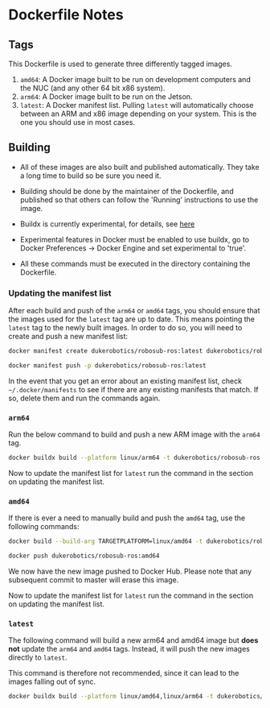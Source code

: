 # Dockerfile Notes

## Tags
This Dockerfile is used to generate three differently tagged images.

1. `amd64`: A Docker image built to be run on development computers and the NUC (and any other 64 bit x86 system).
2. `arm64`: A Docker image built to be run on the Jetson.
3. `latest`: A Docker manifest list. Pulling `latest` will automatically choose between an ARM and x86 image depending on your system. This is the one you should use in most cases.

## Building
- All of these images are also built and published automatically. They take a long time to build so be sure you need it.

- Building should be done by the maintainer of the Dockerfile, and published so that others can follow the 'Running' instructions to use the image.

- Buildx is currently experimental, for details, see [here](https://docs.docker.com/buildx/working-with-buildx/)

- Experimental features in Docker must be enabled to use buildx, go to Docker Preferences -> Docker Engine and set experimental to 'true'.

- All these commands must be executed in the directory containing the Dockerfile.

### Updating the manifest list
After each build and push of the `arm64` or `amd64` tags, you should ensure that the images used for the `latest` tag are up to date. This means pointing the `latest` tag to the newly built images. In order to do so, you will need to create and push a new manifest list:

```bash
docker manifest create dukerobotics/robosub-ros:latest dukerobotics/robosub-ros:arm64 dukerobotics/robosub-ros:amd64

docker manifest push -p dukerobotics/robosub-ros:latest
```

In the event that you get an error about an existing manifest list, check `~/.docker/manifests` to see if there are any existing manifests
that match. If so, delete them and run the commands again.
### `arm64`
Run the below command to build and push a new ARM image with the `arm64` tag.

```bash
docker buildx build --platform linux/arm64 -t dukerobotics/robosub-ros:arm64 --push .
```

Now to update the manifest list for `latest` run the command in the section on updating the manifest list.

### `amd64`
If there is ever a need to manually build and push the `amd64` tag, use the following commands:

```bash
docker build --build-arg TARGETPLATFORM=linux/amd64 -t dukerobotics/robosub-ros:amd64 .

docker push dukerobotics/robosub-ros:amd64
```

We now have the new image pushed to Docker Hub. Please note that any subsequent commit to master will erase this image.

Now to update the manifest list for `latest` run the command in the section on updating the manifest list.

### `latest`
The following command will build a new arm64 and amd64 image but **does not** update the `arm64` and `amd64` tags. Instead, it will push the new images directly to `latest`.

This command is therefore not recommended, since it can lead to the images falling out of sync.

```bash
docker buildx build --platform linux/amd64,linux/arm64 -t dukerobotics/robosub-ros:latest --push .
```

